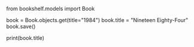 from bookshelf.models import Book

book = Book.objects.get(title="1984") book.title = "Nineteen Eighty-Four" book.save()

print(book.title)

